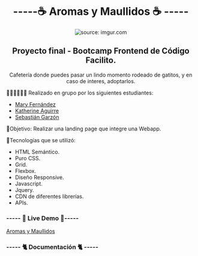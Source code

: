 <h1 align="center"> -----☕ Aromas y Maullidos ☕  ----- </h1>
<p align="center"><img src="https://i.imgur.com/qfLQzq8.png" title="source: imgur.com" align="center"/></p>

<h2 align="center">Proyecto final - Bootcamp Frontend de Código Facilito. </h2>
<p align="center">Cafetería donde puedes pasar un lindo momento rodeado de gatitos, y en caso de interes, adoptarlos. </p>

👩🏻‍💻👨🏻‍💻 Realizado en grupo por los siguientes estudiantes:
- [Mary Fernández](https://github.com/Janselin)
- [Katherine Aguirre](https://github.com/kaymikatty)
- [Sebastián Garzón](https://github.com/sebasgarzons)

📌Objetivo:
Realizar una landing page que integre una Webapp.

🎨Tecnologías que se utilizó:
- HTML Semántico.
- Puro CSS.
- Grid.
- Flexbox.
- Diseño Responsive.
- Javascript.
- Jquery.
- CDN de diferentes librerías.
- APIs.




<h3> -----  🍰 Live Demo 🍰----- </h3>

[Aromas y Maullidos](https://sebasgarzons.github.io/Proyecto-Final-FrontEnd/)

<h3> ----- 🐈 Documentación 🐈  ----- </h3>

